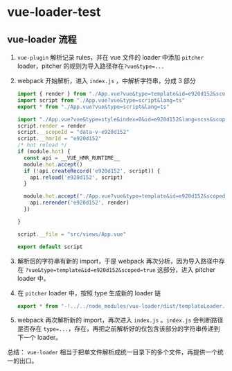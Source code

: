 # vue-loader-test


## vue-loader 流程

1. `vue-plugin` 解析记录 rules，并在 vue 文件的 loader 中添加 `pitcher` loader，pitcher 的规则为导入路径存在`?vue&type=...`

2. webpack 开始解析，进入 `index.js` ，中解析字符串，分成 3 部分

    ```javascript
    import { render } from "./App.vue?vue&type=template&id=e920d152&scoped=true"
    import script from "./App.vue?vue&type=script&lang=ts"
    export * from "./App.vue?vue&type=script&lang=ts"

    import "./App.vue?vue&type=style&index=0&id=e920d152&lang=scss&scoped=true"
    script.render = render
    script.__scopeId = "data-v-e920d152"
    script.__hmrId = "e920d152"
    /* hot reload */
    if (module.hot) {
      const api = __VUE_HMR_RUNTIME__
      module.hot.accept()
      if (!api.createRecord('e920d152', script)) {
        api.reload('e920d152', script)
      }

      module.hot.accept("./App.vue?vue&type=template&id=e920d152&scoped=true", () => {
        api.rerender('e920d152', render)
      })

    }

    script.__file = "src/views/App.vue"

    export default script
    ```

3. 解析后的字符串有新的 import，于是 webpack 再次分析，因为导入路径中存在 `?vue&type=template&id=e920d152&scoped=true` 这部分，进入 pitcher loader 中。

4. 在 `pitcher` loader 中，按照 type 生成新的 loader 链

   ```javascript
   export * from "-!../../node_modules/vue-loader/dist/templateLoader.js??ref--5!../../node_modules/vue-loader/dist/index.js??ref--10-0!./App.vue?vue&type=template&id=e920d152&scoped=true"
   ```

5. webpack 再次解析新的 import，再次进入 `index.js` 。`index.js` 会判断路径是否存在 `type=...`，存在，再把之前解析好的仅包含该部分的字符串传递到下一个 loader。

总结： `vue-loader` 相当于把单文件解析成统一目录下的多个文件，再提供一个统一的出口。
